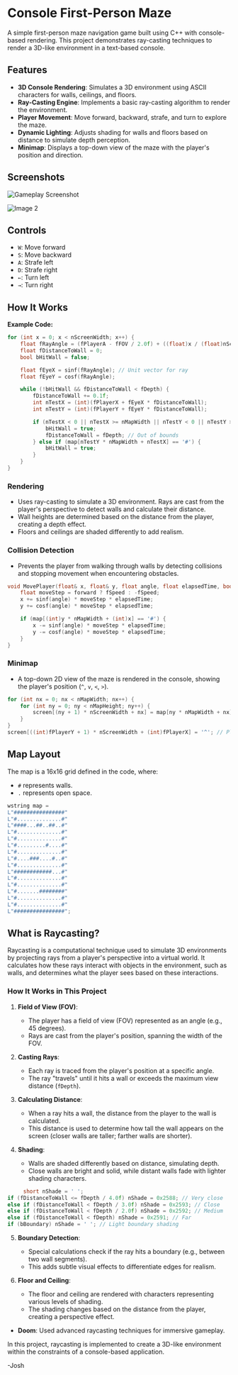 # Console First-Person Maze

A simple first-person maze navigation game built using C++ with console-based rendering. This project demonstrates ray-casting techniques to render a 3D-like environment in a text-based console.

## Features

- **3D Console Rendering**: Simulates a 3D environment using ASCII characters for walls, ceilings, and floors.
- **Ray-Casting Engine**: Implements a basic ray-casting algorithm to render the environment.
- **Player Movement**: Move forward, backward, strafe, and turn to explore the maze.
- **Dynamic Lighting**: Adjusts shading for walls and floors based on distance to simulate depth perception.
- **Minimap**: Displays a top-down view of the maze with the player's position and direction.

## Screenshots

![Gameplay Screenshot](./images/ConsoleRaycasting.png)

![Image 2](./images/ConsoleRaycasting2.png)



## Controls

- `W`: Move forward
- `S`: Move backward
- `A`: Strafe left
- `D`: Strafe right
- `←`: Turn left
- `→`: Turn right

## How It Works

**Example Code:**
```cpp
for (int x = 0; x < nScreenWidth; x++) {
    float fRayAngle = (fPlayerA - fFOV / 2.0f) + ((float)x / (float)nScreenWidth) * fFOV;
    float fDistanceToWall = 0;
    bool bHitWall = false;

    float fEyeX = sinf(fRayAngle); // Unit vector for ray
    float fEyeY = cosf(fRayAngle);

    while (!bHitWall && fDistanceToWall < fDepth) {
        fDistanceToWall += 0.1f;
        int nTestX = (int)(fPlayerX + fEyeX * fDistanceToWall);
        int nTestY = (int)(fPlayerY + fEyeY * fDistanceToWall);

        if (nTestX < 0 || nTestX >= nMapWidth || nTestY < 0 || nTestY >= nMapHeight) {
            bHitWall = true;
            fDistanceToWall = fDepth; // Out of bounds
        } else if (map[nTestY * nMapWidth + nTestX] == '#') {
            bHitWall = true;
        }
    }
}
```
### Rendering

- Uses ray-casting to simulate a 3D environment. Rays are cast from the player's perspective to detect walls and calculate their distance.
- Wall heights are determined based on the distance from the player, creating a depth effect.
- Floors and ceilings are shaded differently to add realism.

### Collision Detection

- Prevents the player from walking through walls by detecting collisions and stopping movement when encountering obstacles.

```cpp
void MovePlayer(float& x, float& y, float angle, float elapsedTime, bool forward) {
    float moveStep = forward ? fSpeed : -fSpeed;
    x += sinf(angle) * moveStep * elapsedTime;
    y += cosf(angle) * moveStep * elapsedTime;

    if (map[(int)y * nMapWidth + (int)x] == '#') {
        x -= sinf(angle) * moveStep * elapsedTime;
        y -= cosf(angle) * moveStep * elapsedTime;
    }
}
```

### Minimap

- A top-down 2D view of the maze is rendered in the console, showing the player's position (`^`, `v`, `<`, `>`).

```cpp
for (int nx = 0; nx < nMapWidth; nx++) {
    for (int ny = 0; ny < nMapHeight; ny++) {
        screen[(ny + 1) * nScreenWidth + nx] = map[ny * nMapWidth + nx];
    }
}
screen[((int)fPlayerY + 1) * nScreenWidth + (int)fPlayerX] = '^'; // Player
```

## Map Layout

The map is a 16x16 grid defined in the code, where:

- `#` represents walls.
- `.` represents open space.

```cpp
wstring map =
L"################"
L"#..............#"
L"####...##..##..#"
L"#..............#"
L"#..............#"
L"#.........#....#"
L"#..............#"
L"#....###....#..#"
L"#..............#"
L"############...#"
L"#..............#"
L"#..............#"
L"#.......########"
L"#..............#"
L"#..............#"
L"################";
```

## What is Raycasting?

Raycasting is a computational technique used to simulate 3D environments by projecting rays from a player's perspective into a virtual world. It calculates how these rays interact with objects in the environment, such as walls, and determines what the player sees based on these interactions. 

### How It Works in This Project

1. **Field of View (FOV)**:
   - The player has a field of view (FOV) represented as an angle (e.g., 45 degrees).
   - Rays are cast from the player's position, spanning the width of the FOV.

2. **Casting Rays**:
   - Each ray is traced from the player's position at a specific angle.
   - The ray "travels" until it hits a wall or exceeds the maximum view distance (`fDepth`).

3. **Calculating Distance**:
   - When a ray hits a wall, the distance from the player to the wall is calculated.
   - This distance is used to determine how tall the wall appears on the screen (closer walls are taller; farther walls are shorter).

4. **Shading**:
   - Walls are shaded differently based on distance, simulating depth.
   - Close walls are bright and solid, while distant walls fade with lighter shading characters.
```cpp
     short nShade = ' ';
if (fDistanceToWall <= fDepth / 4.0f) nShade = 0x2588; // Very close
else if (fDistanceToWall < fDepth / 3.0f) nShade = 0x2593; // Close
else if (fDistanceToWall < fDepth / 2.0f) nShade = 0x2592; // Medium
else if (fDistanceToWall < fDepth) nShade = 0x2591; // Far
if (bBoundary) nShade = ' '; // Light boundary shading
```

5. **Boundary Detection**:
   - Special calculations check if the ray hits a boundary (e.g., between two wall segments).
   - This adds subtle visual effects to differentiate edges for realism.

6. **Floor and Ceiling**:
   - The floor and ceiling are rendered with characters representing various levels of shading.
   - The shading changes based on the distance from the player, creating a perspective effect.


- **Doom**: Used advanced raycasting techniques for immersive gameplay.

In this project, raycasting is implemented to create a 3D-like environment within the constraints of a console-based application.

-Josh
